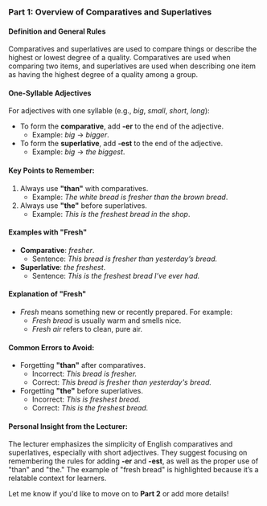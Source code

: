 ### Part 1: **Overview of Comparatives and Superlatives**

#### Definition and General Rules

Comparatives and superlatives are used to compare things or describe the highest or lowest degree of a quality. Comparatives are used when comparing two items, and superlatives are used when describing one item as having the highest degree of a quality among a group.

#### One-Syllable Adjectives

For adjectives with one syllable (e.g., _big_, _small_, _short_, _long_):

- To form the **comparative**, add **-er** to the end of the adjective.
    - Example: _big_ → _bigger_.
- To form the **superlative**, add **-est** to the end of the adjective.
    - Example: _big_ → _the biggest_.

#### Key Points to Remember:

1. Always use **"than"** with comparatives.
    - Example: _The white bread is fresher than the brown bread_.
2. Always use **"the"** before superlatives.
    - Example: _This is the freshest bread in the shop_.

#### Examples with "Fresh"

- **Comparative**: _fresher_.
    - Sentence: _This bread is fresher than yesterday’s bread._
- **Superlative**: _the freshest_.
    - Sentence: _This is the freshest bread I’ve ever had._

#### Explanation of "Fresh"

- _Fresh_ means something new or recently prepared. For example:
    - _Fresh bread_ is usually warm and smells nice.
    - _Fresh air_ refers to clean, pure air.

#### Common Errors to Avoid:

- Forgetting **"than"** after comparatives.
    - Incorrect: _This bread is fresher._
    - Correct: _This bread is fresher than yesterday's bread._
- Forgetting **"the"** before superlatives.
    - Incorrect: _This is freshest bread._
    - Correct: _This is the freshest bread._

#### Personal Insight from the Lecturer:

The lecturer emphasizes the simplicity of English comparatives and superlatives, especially with short adjectives. They suggest focusing on remembering the rules for adding **-er** and **-est**, as well as the proper use of "than" and "the." The example of "fresh bread" is highlighted because it’s a relatable context for learners.

Let me know if you'd like to move on to **Part 2** or add more details!